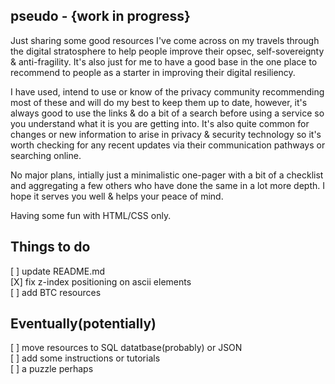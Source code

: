 
## pseudo - {work in progress}

Just sharing some good resources I've come across on my travels through the digital stratosphere to help people improve their opsec, self-sovereignty & anti-fragility. It's also just for me to have a good base in the one place to recommend to people as a starter in improving their digital resiliency.

I have used, intend to use or know of the privacy community recommending most of these and will do my best to keep them up to date, however, it's always good to use the links & do a bit of a search before using a service so you understand what it is you are getting into. It's also quite common for changes or new information to arise in privacy & security technology so it's worth checking for any recent updates via their communication pathways or searching online.

No major plans, intially just a minimalistic one-pager with a bit of a checklist and aggregating a few others who have done the same in a lot more depth. I hope it serves you well & helps your peace of mind.

Having some fun with HTML/CSS only.


## Things to do

[ ] update README.md   
[X] fix z-index positioning on ascii elements  
[ ] add BTC resources  


## Eventually(potentially)

[ ] move resources to SQL datatbase(probably) or JSON  
[ ] add some instructions or tutorials  
[ ] a puzzle perhaps
